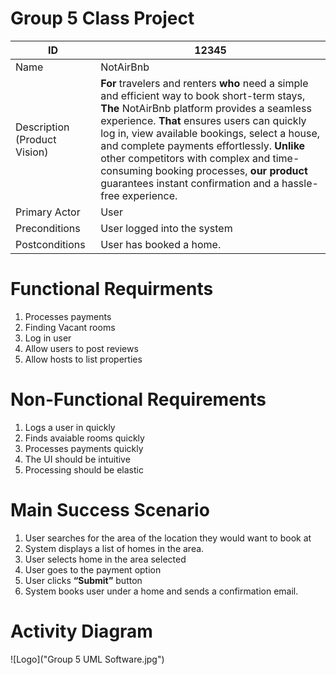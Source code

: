 # Group 5 Class Project

| ID | 12345 |
| ----------- | ----------- |
| Name | NotAirBnb |
| Description (Product Vision) | **For** travelers and renters **who** need a simple and efficient way to book short-term stays, **The** NotAirBnb platform provides a seamless experience. **That** ensures users can quickly log in, view available bookings, select a house, and complete payments effortlessly. **Unlike** other competitors with complex and time-consuming booking processes, **our product** guarantees instant confirmation and a hassle-free experience.   |
| Primary Actor | User |
| Preconditions | User logged into the system |
| Postconditions | User has booked a home. |

# Functional Requirments
1. Processes payments
2. Finding Vacant rooms
3. Log in user
4. Allow users to post reviews
5. Allow hosts to list properties


# Non-Functional Requirements
1. Logs a user in quickly
2. Finds avaiable rooms quickly
3. Processes payments quickly
4. The UI should be intuitive
5. Processing should be elastic


# Main Success Scenario  
1. User searches for the area of the location they would want to book at
2. System displays a list of homes in the area.
3. User selects home in the area selected 
4. User goes to the payment option
5. User clicks **“Submit”** button
6. System books user under a home and sends a confirmation email.

# Activity Diagram
![Logo]("Group 5 UML Software.jpg")
